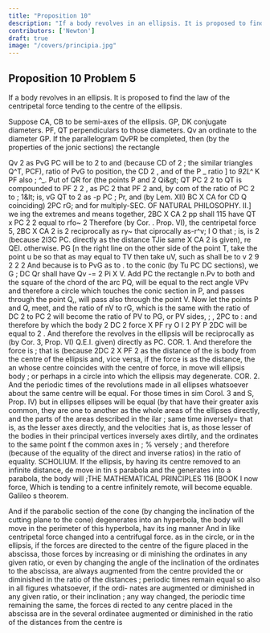 ```yaml
---
title: "Proposition 10"
description: "If a body revolves in an ellipsis. It is proposed to find the law of the centripetal force tending to the centre of the ellipsis"
contributors: ['Newton']
draft: true
image: "/covers/principia.jpg"
---
```





## Proposition 10 Problem 5

If a body revolves in an ellipsis. It is proposed to find the law of the centripetal force tending to the centre of the ellipsis.

Suppose CA, CB to be semi-axes of the ellipsis. GP, DK conjugate diameters. PF, QT perpendiculars to those diameters. Qv an ordinate to the diameter GP. If the parallelogram QvPR be completed, then (by
the properties of the jonic sections) the rectangle

Qv
2
as
PvG
PC
will be to
2
to
and (because
CD
of
2
;
the
similar triangles Q^T, PCF),
ratio of PvG to
position, the
CD
2
,
and of the
P _
ratio
]
to
_92L^_
K PF also
;
^_.
Put
of
QR for
(the points
P
and
2
Qi&amp;gt;
QT
PC 2
2
to QT
is compounded
to
PF
2
2
,
as
PC 2
that
PF
2
and, by com
of the ratio of PC 2
to
;
1&amp;lt;
is,
vG
QT
to
2
as
-p
PC
;
Pr, and (by Lem. XII) BC X CA for CD
Q coinciding) 2PC rG; and
for
multiply-SEC.
OF NATURAL PHILOSOPHY.
II.]
we
ing the extremes and means together,
2BC X CA 2
pp
shall
115
have
QT
x PC 2
2
equal to
rfo~
2
Therefore (by Cor.
.
Prop. VI), the centripetal force
5,
2BC X CA 2
is
2
reciprocally as
ry~
that
ciprocally as-r^v;
I
O
that
;
is,
is
2
(because 2I3C
PC.
directly as the distance
TJie
same
X CA 2
is
given), re
QEI.
otherwise.
PG
[n the right line
on the other side of the point T, take the point u
be
so that
as
may
equal to TV then take uV, such as shall be to v
2
9
2
2
2
And because
is to PvG as
to
.
to
the
conic
(by
Tu
PC
DC
sections),
we
G
;
DC
Qr
shall
have
Qv -=
2
Pi
X
V.
Add
PC
the rectangle n.Pv to both
and the square of the chord of the arc PQ, will be equal to the rect
angle VPv and therefore a circle which touches the conic section in P,
and passes through the point Q,, will pass also through the point V. Now
let the points P and Q, meet, and the ratio of nV to rG, which is the same
with the ratio of DC 2 to PC 2 will become the ratio of PV to PG, or PV
sides,
;
,
2PC
to
:
and therefore
by which the body
2 DC 2
force
X PF
ry
O
I
2
PY
P
2DC
will be equal to
2
.
And
therefore
the
revolves in the ellipsis will be reciprocally as
(by Cor. 3, Prop. VI)
Q.E.I.
given) directly as PC.
COR. 1. And therefore the force
is
;
that
is
(because
2DC 2 X PF 2
as the distance of the
is
body from the
centre of the ellipsis
and, vice versa, if the force is as the distance, the
an
whose centre coincides with the centre of force,
in
move
will
ellipsis
body
;
or perhaps in a circle into which the ellipsis may degenerate.
COR. 2. And the periodic times of the revolutions made in all ellipses
whatsoever about the same centre will be equal. For those times in sim
Corol. 3 and S, Prop. IV) but in ellipses
ellipses will be equal (by
that have their greater axis common, they are one to another as the whole
areas of the ellipses directly, and the parts of the areas described in the
ilar
;
same time inversely= that
is,
as the lesser axes directly,
and the
velocities
:hat is, as those lesser
of the bodies in their principal vertices inversely
axes dirtily, and the ordinates to the same point f the common axes in
;
%
versely
;
and therefore (because of the equality of the direct and inverse
ratios) in the ratio
of equality.
SCHOLIUM.
If the ellipsis,
by having
its
centre removed to an infinite distance, de
move in tin s parabola and the
generates into a parabola, the body will
;THE MATHEMATICAL PRINCIPLES
116
[BOOK I
now
force,
Which
is
tending to a centre infinitely remote, will become equable.
Galileo s theorem.


And if the parabolic section of the cone (by
changing the inclination of the cutting plane to the cone) degenerates into
an hyperbola, the body will move in the perimeter of this hyperbola, hav
its
ing
manner
And in like
centripetal force changed into a centrifugal force.
as in the circle, or in the ellipsis, if the forces are directed to the
centre of the figure placed in the abscissa, those forces by increasing or di
minishing the ordinates in any given ratio, or even by changing the angle
of the inclination of the ordinates to the abscissa, are always augmented
from the centre provided the
or diminished in the ratio of the distances
;
periodic times remain equal so also in all figures whatsoever, if the ordi-
nates are augmented or diminished in any given ratio, or their inclination
;
any way changed, the periodic time remaining the same, the forces di
rected to any centre placed in the abscissa are in the several ordinatee
augmented or diminished in the ratio of the distances from the centre
is